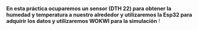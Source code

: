 **En esta práctica ocuparemos un sensor (DTH 22) para obtener la humedad y temperatura a nuestro alrededor y utilizaremos la Esp32 para adquirir los datos y utilizaremos WOKWI para la simulación**
!![]()
